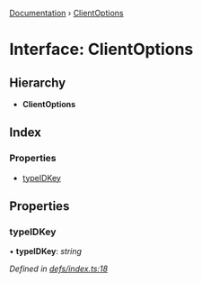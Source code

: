 [Documentation](../README.md) › [ClientOptions](clientoptions.md)

# Interface: ClientOptions

## Hierarchy

* **ClientOptions**

## Index

### Properties

* [typeIDKey](clientoptions.md#typeidkey)

## Properties

###  typeIDKey

• **typeIDKey**: *string*

*Defined in [defs/index.ts:18](https://github.com/badbatch/graphql-box/blob/2a7ac36/packages/request-parser/src/defs/index.ts#L18)*
